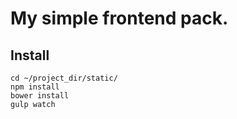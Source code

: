 # My simple frontend pack.
## Install
```shell
cd ~/project_dir/static/
npm install
bower install
gulp watch
```
